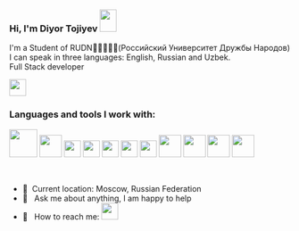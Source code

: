 ### Hi, I'm Diyor Tojiyev <img src="https://media.giphy.com/media/hvRJCLFzcasrR4ia7z/giphy.gif" width="30px" height="40px">
 
 I'm a Student of RUDN📖👨‍💻👨‍🎓(Российский Университет Дружбы Народов)<br/>
 I can speak in three languages: English, Russian and Uzbek. <br/>
Full Stack developer

<a href="https://t.me/DiyorTojiyev">
<img src="https://upload.wikimedia.org/wikipedia/commons/thumb/8/82/Telegram_logo.svg/640px-Telegram_logo.svg.png" width="30px">
</a> 
<br />

### Languages and tools I work with:
<code><img src="https://upload.wikimedia.org/wikipedia/commons/thumb/2/27/PHP-logo.svg/2560px-PHP-logo.svg.png" width="50px"></code>
<code><img src="https://logowik.com/content/uploads/images/3799-javascript.jpg" width="40px"></code>
<code><img src="https://www.freepnglogos.com/uploads/logo-mysql-png/logo-mysql-mysql-logo-png-images-are-download-crazypng-21.png" width="30px"></code>
<code><img src="https://upload.wikimedia.org/wikipedia/commons/thumb/6/61/HTML5_logo_and_wordmark.svg/1024px-HTML5_logo_and_wordmark.svg.png" width="30px"></code>
<code><img src="https://upload.wikimedia.org/wikipedia/commons/thumb/d/d5/CSS3_logo_and_wordmark.svg/1200px-CSS3_logo_and_wordmark.svg.png" width="30px"></code>
<code><img src="https://commons.bmstu.wiki/images/b/b8/Bootstrap.png" width="30px"></code>
<code><img src="https://symfony.com/logos/symfony_black_03.png" width="30px"></code>
<code><img src="https://api-platform.com/logo.png" height="40px"></code>
<code><img src="https://d2jq2hx2dbkw6t.cloudfront.net/182/vuejs-logo.jpg" width="40px"></code>
<code><img src="https://upload.wikimedia.org/wikipedia/commons/thumb/e/e0/Git-logo.svg/1280px-Git-logo.svg.png" width="40px"></code>
<code><img src="https://www.freepnglogos.com/uploads/linux-png/difference-between-linux-and-window-operating-system-3.png" width="40px"></code>

<br/>

- 📍&nbsp; Current location:  Moscow, Russian Federation
-  📝 &nbsp; Ask me about anything, I am happy to help 
- 📩 &nbsp; How to reach me: [<img src="https://thumbs.dreamstime.com/b/%D0%BB%D0%BE%D0%B3%D0%BE%D1%82%D0%B8%D0%BF-instagram-%D0%BD%D0%BE%D0%B2%D1%8B%D0%B9-128373493.jpg" width="30px">](https://instagram.com/diyor_tojiyev/)
